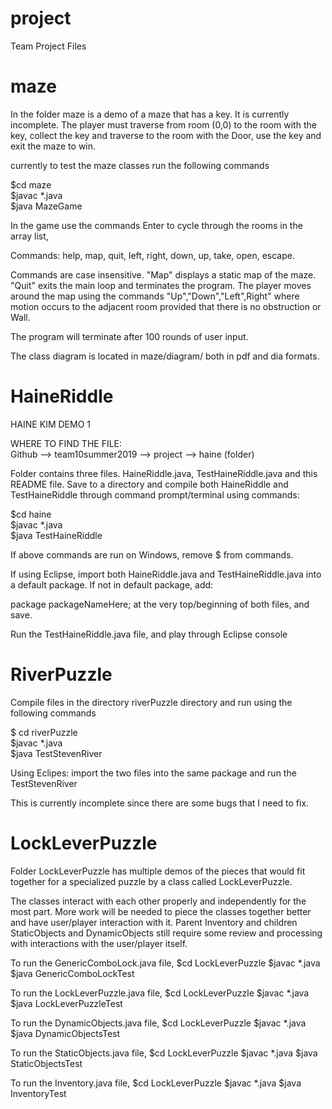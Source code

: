 # project
Team Project Files

# maze 
In the folder maze is a demo of a maze that has a key.  It is currently incomplete.   The player must traverse from room (0,0) to the room 
with the key, collect the key and traverse to the room with the Door, use the key and exit the maze to win.

currently to test the maze classes run the following commands <BR>

$cd maze <BR>
$javac *.java <BR>
$java MazeGame <BR>


In the game use the commands Enter to cycle through the rooms in the array list, <BR>

Commands:  help, map, quit, left, right, down, up, take, open, escape. <BR>

Commands are case insensitive. "Map" displays a static map of the maze. "Quit" exits the main loop and 
terminates the program. The player moves around the map using the commands "Up","Down","Left",Right" where 
motion occurs to the adjacent room provided that there is no obstruction or Wall.  <BR>

The program will terminate after 100 rounds of user input. <BR>

The class diagram is located in maze/diagram/ both in pdf and dia formats. <BR>


# HaineRiddle
HAINE KIM DEMO 1 <BR>

WHERE TO FIND THE FILE: <BR>
Github --> team10summer2019 --> project --> haine (folder) <BR>

Folder contains three files. HaineRiddle.java, TestHaineRiddle.java and this README file.
Save to a directory and compile both HaineRiddle and TestHaineRiddle through command prompt/terminal using commands:

$cd haine <BR>
$javac *.java <BR>
$java TestHaineRiddle <BR>
  
If above commands are run on Windows, remove $ from commands.

If using Eclipse, import both HaineRiddle.java and TestHaineRiddle.java into a default package. If not in default package, add: <BR>

package packageNameHere; at the very top/beginning of both files, and save. <BR>

Run the TestHaineRiddle.java file, and play through Eclipse console <BR>


# RiverPuzzle

Compile files in the directory riverPuzzle directory and run using the following commands <BR>

$ cd riverPuzzle <BR>
$javac *.java <BR>
$java TestStevenRiver <BR>
  
Using Eclipes: import the two files into the same package and run the TestStevenRiver

This is currently incomplete since there are some bugs that I need to fix.


# LockLeverPuzzle

Folder LockLeverPuzzle has multiple demos of the pieces that would fit together for a specialized puzzle by a class called LockLeverPuzzle.

The classes interact with each other properly and independently for the most part. 
More work will be needed to piece the classes together better and have user/player interaction with it.
Parent Inventory and children StaticObjects and DynamicObjects still require some review and processing with interactions with the user/player itself. 



To run the GenericComboLock.java file,
$cd LockLeverPuzzle 
$javac *.java 
$java GenericComboLockTest 


To run the LockLeverPuzzle.java file, 
$cd LockLeverPuzzle 
$javac *.java 
$java LockLeverPuzzleTest 


To run the DynamicObjects.java file, 
$cd LockLeverPuzzle 
$javac *.java 
$java DynamicObjectsTest 


To run the StaticObjects.java file, 
$cd LockLeverPuzzle 
$javac *.java 
$java StaticObjectsTest 


To run the Inventory.java file, 
$cd LockLeverPuzzle 
$javac *.java 
$java InventoryTest 
